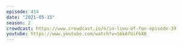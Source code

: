 ```yaml
---
episode: 414
date: "2021-05-15"
season: 2
crowdcast: https://www.crowdcast.io/e/in-lieu-of-fun-episode-39
youtube: https://www.youtube.com/watch?v=S6kAfUiF6X8
---
```

